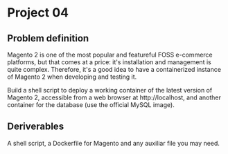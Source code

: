 # Project 04

## Problem definition

Magento 2 is one of the most popular and featureful FOSS e-commerce platforms, but that comes at a price: it's installation and management is quite complex. Therefore, it's a good idea to have a containerized instance of Magento 2 when developing and testing it.

Build a shell script to deploy a working container of the latest version of Magento 2, accessible from a web browser at http://localhost, and another container for the database (use the official MySQL image).

## Deriverables

A shell script, a Dockerfile for Magento and any auxiliar file you may need.
